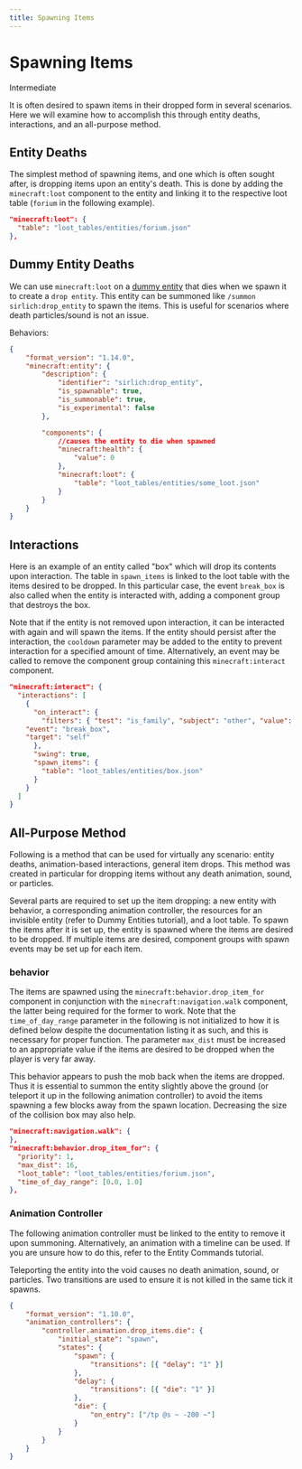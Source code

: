```yaml
---
title: Spawning Items
---
```


# Spawning Items

<Label color="yellow">Intermediate</Label>

It is often desired to spawn items in their dropped form in several scenarios. Here we will examine how to accomplish this through entity deaths, interactions, and an all-purpose method.

## Entity Deaths

The simplest method of spawning items, and one which is often sought after, is dropping items upon an entity's death. This is done by adding the `minecraft:loot` component to the entity and linking it to the respective loot table (`forium` in the following example).

```json
"minecraft:loot": {
  "table": "loot_tables/entities/forium.json"
},
```

## Dummy Entity Deaths

We can use `minecraft:loot` on a [dummy entity](/tutorials/dummy-entities) that dies when we spawn it to create a `drop entity`. This entity can be summoned like `/summon sirlich:drop_entity` to spawn the items. This is useful for scenarios where death particles/sound is not an issue.

Behaviors:

```json
{
    "format_version": "1.14.0",
    "minecraft:entity": {
        "description": {
            "identifier": "sirlich:drop_entity",
            "is_spawnable": true,
            "is_summonable": true,
            "is_experimental": false
        },

        "components": {
            //causes the entity to die when spawned
            "minecraft:health": {
                "value": 0
            },
            "minecraft:loot": {
                "table": "loot_tables/entities/some_loot.json"
            }
        }
    }
}
```

## Interactions

Here is an example of an entity called "box" which will drop its contents upon interaction. The table in `spawn_items` is linked to the loot table with the items desired to be dropped. In this particular case, the event `break_box` is also called when the entity is interacted with, adding a component group that destroys the box.

Note that if the entity is not removed upon interaction, it can be interacted with again and will spawn the items. If the entity should persist after the interaction, the `cooldown` parameter may be added to the entity to prevent interaction for a specified amount of time. Alternatively, an event may be called to remove the component group containing this `minecraft:interact` component.

```json
"minecraft:interact": {
  "interactions": [
    {
      "on_interact": {
        "filters": { "test": "is_family", "subject": "other", "value": "player" },
    "event": "break_box",
    "target": "self"
      },
      "swing": true,
      "spawn_items": {
        "table": "loot_tables/entities/box.json"
      }
    }
  ]
}
```

## All-Purpose Method

Following is a method that can be used for virtually any scenario: entity deaths, animation-based interactions, general item drops. This method was created in particular for dropping items without any death animation, sound, or particles.

Several parts are required to set up the item dropping: a new entity with behavior, a corresponding animation controller, the resources for an invisible entity (refer to Dummy Entities tutorial), and a loot table. To spawn the items after it is set up, the entity is spawned where the items are desired to be dropped. If multiple items are desired, component groups with spawn events may be set up for each item.

### behavior

The items are spawned using the `minecraft:behavior.drop_item_for` component in conjunction with the `minecraft:navigation.walk` component, the latter being required for the former to work. Note that the `time_of_day_range` parameter in the following is not initialized to how it is defined below despite the documentation listing it as such, and this is necessary for proper function. The parameter `max_dist` must be increased to an appropriate value if the items are desired to be dropped when the player is very far away.

This behavior appears to push the mob back when the items are dropped. Thus it is essential to summon the entity slightly above the ground (or teleport it up in the following animation controller) to avoid the items spawning a few blocks away from the spawn location. Decreasing the size of the collision box may also help.

```json
"minecraft:navigation.walk": {
},
"minecraft:behavior.drop_item_for": {
  "priority": 1,
  "max_dist": 16,
  "loot_table": "loot_tables/entities/forium.json",
  "time_of_day_range": [0.0, 1.0]
},
```

### Animation Controller

The following animation controller must be linked to the entity to remove it upon summoning. Alternatively, an animation with a timeline can be used. If you are unsure how to do this, refer to the Entity Commands tutorial.

Teleporting the entity into the void causes no death animation, sound, or particles. Two transitions are used to ensure it is not killed in the same tick it spawns.

```json
{
    "format_version": "1.10.0",
    "animation_controllers": {
        "controller.animation.drop_items.die": {
            "initial_state": "spawn",
            "states": {
                "spawn": {
                    "transitions": [{ "delay": "1" }]
                },
                "delay": {
                    "transitions": [{ "die": "1" }]
                },
                "die": {
                    "on_entry": ["/tp @s ~ -200 ~"]
                }
            }
        }
    }
}
```
